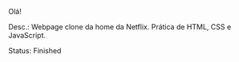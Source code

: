Olá! 

Desc.: Webpage clone da home da Netflix.
Prática de HTML, CSS e JavaScript.

Status: Finished